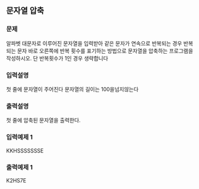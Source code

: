 ## 문자열 압축
### 문제
알파벳 대문자로 이루어진 문자열을 입력받아 같은 문자가 연속으로 반복되는 경우 반복되는
문자 바로 오른쪽에 반복 횟수를 표기하는 방법으로 문자열을 압축하는 프로그램을 작성하시오. 단 반복횟수가 1인 경우 생략합니다

### 입력설명
첫 줄에 문자열이 주어진다 문자열의 길이는 100을넘지않는다
### 출력설명
첫 줄에 압축된 문자열을 출력한다.
### 입력예제 1
 KKHSSSSSSSE
### 출력예제 1
 K2HS7E